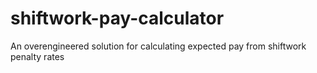 # shiftwork-pay-calculator
An overengineered solution for calculating expected pay from shiftwork penalty rates
